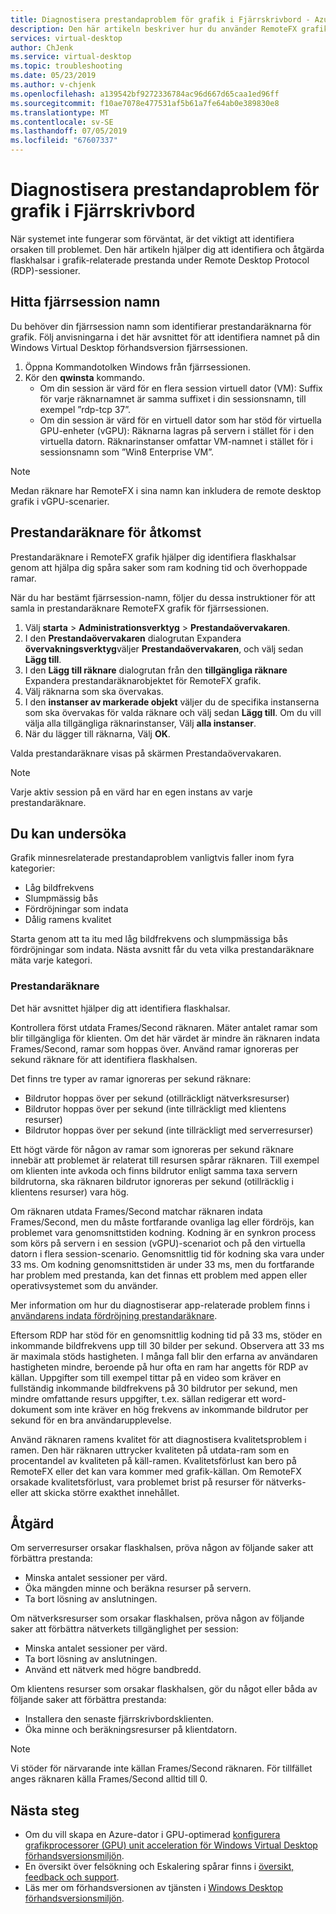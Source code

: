 ```yaml
---
title: Diagnostisera prestandaproblem för grafik i Fjärrskrivbord - Azure
description: Den här artikeln beskriver hur du använder RemoteFX grafik räknare i Fjärrskrivbordsprotokollet sessioner för att diagnostisera prestandaproblem med bilderna i virtuella Windows-skrivbordet.
services: virtual-desktop
author: ChJenk
ms.service: virtual-desktop
ms.topic: troubleshooting
ms.date: 05/23/2019
ms.author: v-chjenk
ms.openlocfilehash: a139542bf9272336784ac96d667d65caa1ed96ff
ms.sourcegitcommit: f10ae7078e477531af5b61a7fe64ab0e389830e8
ms.translationtype: MT
ms.contentlocale: sv-SE
ms.lasthandoff: 07/05/2019
ms.locfileid: "67607337"
---
```

# <a name="diagnose-graphics-performance-issues-in-remote-desktop"></a>Diagnostisera prestandaproblem för grafik i Fjärrskrivbord

När systemet inte fungerar som förväntat, är det viktigt att identifiera orsaken till problemet. Den här artikeln hjälper dig att identifiera och åtgärda flaskhalsar i grafik-relaterade prestanda under Remote Desktop Protocol (RDP)-sessioner.

## <a name="find-your-remote-session-name"></a>Hitta fjärrsession namn

Du behöver din fjärrsession namn som identifierar prestandaräknarna för grafik. Följ anvisningarna i det här avsnittet för att identifiera namnet på din Windows Virtual Desktop förhandsversion fjärrsessionen.

1. Öppna Kommandotolken Windows från fjärrsessionen.
2. Kör den **qwinsta** kommando.
    - Om din session är värd för en flera session virtuell dator (VM): Suffix för varje räknarnamnet är samma suffixet i din sessionsnamn, till exempel ”rdp-tcp 37”.
    - Om din session är värd för en virtuell dator som har stöd för virtuella GPU-enheter (vGPU): Räknarna lagras på servern i stället för i den virtuella datorn. Räknarinstanser omfattar VM-namnet i stället för i sessionsnamn som ”Win8 Enterprise VM”.

>[!NOTE]
> Medan räknare har RemoteFX i sina namn kan inkludera de remote desktop grafik i vGPU-scenarier.

## <a name="access-performance-counters"></a>Prestandaräknare för åtkomst

Prestandaräknare i RemoteFX grafik hjälper dig identifiera flaskhalsar genom att hjälpa dig spåra saker som ram kodning tid och överhoppade ramar.

När du har bestämt fjärrsession-namn, följer du dessa instruktioner för att samla in prestandaräknare RemoteFX grafik för fjärrsessionen.

1. Välj **starta** > **Administrationsverktyg** > **Prestandaövervakaren**.
2. I den **Prestandaövervakaren** dialogrutan Expandera **övervakningsverktyg**väljer **Prestandaövervakaren**, och välj sedan **Lägg till**.
3. I den **Lägg till räknare** dialogrutan från den **tillgängliga räknare** Expandera prestandaräknarobjektet för RemoteFX grafik.
4. Välj räknarna som ska övervakas.
5. I den **instanser av markerade objekt** väljer du de specifika instanserna som ska övervakas för valda räknare och välj sedan **Lägg till**. Om du vill välja alla tillgängliga räknarinstanser, Välj **alla instanser**.
6. När du lägger till räknarna, Välj **OK**.

Valda prestandaräknare visas på skärmen Prestandaövervakaren.

>[!NOTE]
>Varje aktiv session på en värd har en egen instans av varje prestandaräknare.

## <a name="diagnosis"></a>Du kan undersöka

Grafik minnesrelaterade prestandaproblem vanligtvis faller inom fyra kategorier:

- Låg bildfrekvens
- Slumpmässig bås
- Fördröjningar som indata
- Dålig ramens kvalitet

Starta genom att ta itu med låg bildfrekvens och slumpmässiga bås fördröjningar som indata. Nästa avsnitt får du veta vilka prestandaräknare mäta varje kategori.

### <a name="performance-counters"></a>Prestandaräknare

Det här avsnittet hjälper dig att identifiera flaskhalsar.

Kontrollera först utdata Frames/Second räknaren. Mäter antalet ramar som blir tillgängliga för klienten. Om det här värdet är mindre än räknaren indata Frames/Second, ramar som hoppas över. Använd ramar ignoreras per sekund räknare för att identifiera flaskhalsen.

Det finns tre typer av ramar ignoreras per sekund räknare:

- Bildrutor hoppas över per sekund (otillräckligt nätverksresurser)
- Bildrutor hoppas över per sekund (inte tillräckligt med klientens resurser)
- Bildrutor hoppas över per sekund (inte tillräckligt med serverresurser)

Ett högt värde för någon av ramar som ignoreras per sekund räknare innebär att problemet är relaterat till resursen spårar räknaren. Till exempel om klienten inte avkoda och finns bildrutor enligt samma taxa servern bildrutorna, ska räknaren bildrutor ignoreras per sekund (otillräcklig i klientens resurser) vara hög.

Om räknaren utdata Frames/Second matchar räknaren indata Frames/Second, men du måste fortfarande ovanliga lag eller fördröjs, kan problemet vara genomsnittstiden kodning. Kodning är en synkron process som körs på servern i en session (vGPU)-scenariot och på den virtuella datorn i flera session-scenario. Genomsnittlig tid för kodning ska vara under 33 ms. Om kodning genomsnittstiden är under 33 ms, men du fortfarande har problem med prestanda, kan det finnas ett problem med appen eller operativsystemet som du använder.

Mer information om hur du diagnostiserar app-relaterade problem finns i [användarens indata fördröjning prestandaräknare](https://docs.microsoft.com/windows-server/remote/remote-desktop-services/rds-rdsh-performance-counters).

Eftersom RDP har stöd för en genomsnittlig kodning tid på 33 ms, stöder en inkommande bildfrekvens upp till 30 bilder per sekund. Observera att 33 ms är maximala stöds hastigheten. I många fall blir den erfarna av användaren hastigheten mindre, beroende på hur ofta en ram har angetts för RDP av källan. Uppgifter som till exempel tittar på en video som kräver en fullständig inkommande bildfrekvens på 30 bildrutor per sekund, men mindre omfattande resurs uppgifter, t.ex. sällan redigerar ett word-dokument som inte kräver en hög frekvens av inkommande bildrutor per sekund för en bra användarupplevelse.

Använd räknaren ramens kvalitet för att diagnostisera kvalitetsproblem i ramen. Den här räknaren uttrycker kvaliteten på utdata-ram som en procentandel av kvaliteten på käll-ramen. Kvalitetsförlust kan bero på RemoteFX eller det kan vara kommer med grafik-källan. Om RemoteFX orsakade kvalitetsförlust, vara problemet brist på resurser för nätverks- eller att skicka större exakthet innehållet.

## <a name="mitigation"></a>Åtgärd

Om serverresurser orsakar flaskhalsen, pröva någon av följande saker att förbättra prestanda:

- Minska antalet sessioner per värd.
- Öka mängden minne och beräkna resurser på servern.
- Ta bort lösning av anslutningen.

Om nätverksresurser som orsakar flaskhalsen, pröva någon av följande saker att förbättra nätverkets tillgänglighet per session:

- Minska antalet sessioner per värd.
- Ta bort lösning av anslutningen.
- Använd ett nätverk med högre bandbredd.

Om klientens resurser som orsakar flaskhalsen, gör du något eller båda av följande saker att förbättra prestanda:

- Installera den senaste fjärrskrivbordsklienten.
- Öka minne och beräkningsresurser på klientdatorn.

> [!NOTE]
> Vi stöder för närvarande inte källan Frames/Second räknaren. För tillfället anges räknaren källa Frames/Second alltid till 0.

## <a name="next-steps"></a>Nästa steg

- Om du vill skapa en Azure-dator i GPU-optimerad [konfigurera grafikprocessorer (GPU) unit acceleration för Windows Virtual Desktop förhandsversionsmiljön](https://docs.microsoft.com/azure/virtual-desktop/configure-vm-gpu).
- En översikt över felsökning och Eskalering spårar finns i [översikt, feedback och support](https://docs.microsoft.com/azure/virtual-desktop/troubleshoot-set-up-overview).
- Läs mer om förhandsversionen av tjänsten i [Windows Desktop förhandsversionsmiljön](https://docs.microsoft.com/azure/virtual-desktop/environment-setup).
